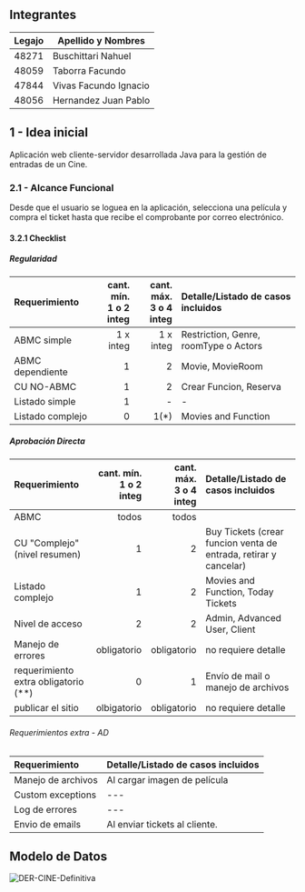 ## Integrantes
| Legajo | Apellido y Nombres |
| ------------- | ------------- |
| 48271  | Buschittari Nahuel  |
| 48059  | Taborra Facundo  |
| 47844  | Vivas Facundo Ignacio |
| 48056  | Hernandez Juan Pablo  |

## 1 - Idea inicial

Aplicación web cliente-servidor desarrollada Java para la gestión de entradas de un Cine.

### 2.1 - Alcance Funcional
Desde que el usuario se loguea en la aplicación, selecciona una película y compra el ticket hasta que recibe el comprobante por correo electrónico.


#### 3.2.1 Checklist

##### Regularidad

|Requerimiento|cant. mín.<br>1 o 2 integ|cant. máx.<br>3 o 4 integ|Detalle/Listado de casos incluidos|
|:-|-:|-:|:-|
|ABMC simple|1 x integ|1 x integ|Restriction, Genre, roomType o Actors|
|ABMC dependiente|1|2|Movie, MovieRoom|
|CU NO-ABMC|1|2|Crear Funcion, Reserva|
|Listado simple|1|-|-|
|Listado complejo|0|1(*)|Movies and Function|

##### Aprobación Directa

|Requerimiento|cant. mín.<br>1 o 2 integ|cant. máx.<br>3 o 4 integ|Detalle/Listado de casos incluidos|
|:-|-:|-:|:-|
|ABMC|todos|todos|
|CU "Complejo"(nivel resumen)|1|2|Buy Tickets (crear funcion venta de entrada, retirar y cancelar)|
|Listado complejo|1|2|Movies and Function, Today Tickets|
|Nivel de acceso|2|2|Admin, Advanced User, Client|
|Manejo de errores|obligatorio|obligatorio|no requiere detalle|
|requerimiento extra obligatorio (**)|0|1|Envío de mail o manejo de archivos|
|publicar el sitio|olbigatorio|obligatorio|no requiere detalle|


###### Requerimientos extra - AD
|Requerimiento |Detalle/Listado de casos incluidos|
|:-|:-|
|Manejo de archivos|Al cargar imagen de película|
|Custom exceptions|---|
|Log de errores|---|
|Envio de emails|Al enviar tickets al cliente.|

## Modelo de Datos
![DER-CINE-Definitiva](https://user-images.githubusercontent.com/78052165/188151096-ae430ebd-309d-4c44-b748-2217f9369460.png)




